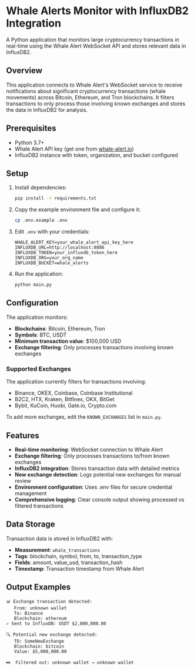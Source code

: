 # Whale Alerts Monitor with InfluxDB2 Integration

A Python application that monitors large cryptocurrency transactions in real-time using the Whale Alert WebSocket API and stores relevant data in InfluxDB2.

## Overview

This application connects to Whale Alert's WebSocket service to receive notifications about significant cryptocurrency transactions (whale movements) across Bitcoin, Ethereum, and Tron blockchains. It filters transactions to only process those involving known exchanges and stores the data in InfluxDB2 for analysis.

## Prerequisites

- Python 3.7+
- Whale Alert API key (get one from [whale-alert.io](https://whale-alert.io))
- InfluxDB2 instance with token, organization, and bucket configured

## Setup

1. Install dependencies:
   ```bash
   pip install -r requirements.txt
   ```

2. Copy the example environment file and configure it:
   ```bash
   cp .env.example .env
   ```
   
3. Edit `.env` with your credentials:
   ```env
   WHALE_ALERT_KEY=your_whale_alert_api_key_here
   INFLUXDB_URL=http://localhost:8086
   INFLUXDB_TOKEN=your_influxdb_token_here
   INFLUXDB_ORG=your_org_name
   INFLUXDB_BUCKET=whale_alerts
   ```

4. Run the application:
   ```bash
   python main.py
   ```

## Configuration

The application monitors:
- **Blockchains**: Bitcoin, Ethereum, Tron
- **Symbols**: BTC, USDT
- **Minimum transaction value**: $100,000 USD
- **Exchange filtering**: Only processes transactions involving known exchanges

### Supported Exchanges

The application currently filters for transactions involving:
- Binance, OKEX, Coinbase, Coinbase Institutional
- B2C2, HTX, Kraken, Bitfinex, OKX, BitGet
- Bybit, KuCoin, Huobi, Gate.io, Crypto.com

To add more exchanges, edit the `KNOWN_EXCHANGES` list in `main.py`.

## Features

- **Real-time monitoring**: WebSocket connection to Whale Alert
- **Exchange filtering**: Only processes transactions to/from known exchanges
- **InfluxDB2 integration**: Stores transaction data with detailed metrics
- **New exchange detection**: Logs potential new exchanges for manual review
- **Environment configuration**: Uses .env files for secure credential management
- **Comprehensive logging**: Clear console output showing processed vs filtered transactions

## Data Storage

Transaction data is stored in InfluxDB2 with:
- **Measurement**: `whale_transactions`
- **Tags**: blockchain, symbol, from, to, transaction_type
- **Fields**: amount, value_usd, transaction_hash
- **Timestamp**: Transaction timestamp from Whale Alert

## Output Examples

```
📊 Exchange transaction detected:
   From: unknown wallet
   To: Binance
   Blockchain: ethereum
✓ Sent to InfluxDB: USDT $2,000,000.00

🔍 Potential new exchange detected:
   TO: SomeNewExchange
   Blockchain: bitcoin
   Value: $5,000,000.00

⏭️  Filtered out: unknown wallet → unknown wallet
```